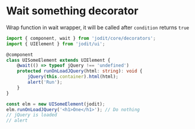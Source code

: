 # Wait something decorator

Wrap function in wait wrapper, it will be called after `condition` returns `true`

```typescript
import { component, wait } from 'jodit/core/decorators';
import { UIElement } from 'jodit/ui';

@component
class UISomeElement extends UIElement {
	@wait(() => typeof jQuery !== 'undefined')
	protected runOnLoadJQuery(html: string): void {
		jQuery(this.container).html(html);
		alert('Run');
	}
}

const elm = new UISomeElement(jodit);
elm.runOnLoadJQuery('<h1>One</h1>'); // Do nothing
// jQuery is loaded
// alert
```
